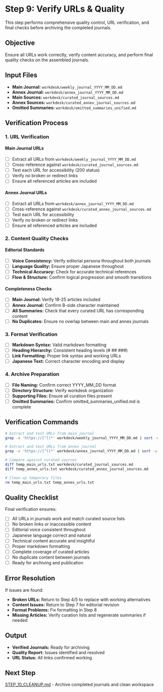 # Step 9: Verify URLs & Quality

This step performs comprehensive quality control, URL verification, and final checks before archiving the completed journals.

## Objective

Ensure all URLs work correctly, verify content accuracy, and perform final quality checks on the assembled journals.

## Input Files

- **Main Journal:** `workdesk/weekly_journal_YYYY_MM_DD.md`
- **Annex Journal:** `workdesk/annex_journal_YYYY_MM_DD.md`
- **Main Sources:** `workdesk/curated_journal_sources.md`
- **Annex Sources:** `workdesk/curated_annex_journal_sources.md`
- **Omitted Summaries:** `workdesk/omitted_summaries_unified.md`

## Verification Process

### 1. URL Verification

#### Main Journal URLs
- [ ] Extract all URLs from `workdesk/weekly_journal_YYYY_MM_DD.md`
- [ ] Cross-reference against `workdesk/curated_journal_sources.md`
- [ ] Test each URL for accessibility (200 status)
- [ ] Verify no broken or redirect links
- [ ] Ensure all referenced articles are included

#### Annex Journal URLs
- [ ] Extract all URLs from `workdesk/annex_journal_YYYY_MM_DD.md`
- [ ] Cross-reference against `workdesk/curated_annex_journal_sources.md`
- [ ] Test each URL for accessibility
- [ ] Verify no broken or redirect links
- [ ] Ensure all referenced articles are included

### 2. Content Quality Checks

#### Editorial Standards
- [ ] **Voice Consistency:** Verify editorial persona throughout both journals
- [ ] **Language Quality:** Ensure proper Japanese throughout
- [ ] **Technical Accuracy:** Check for accurate technical references
- [ ] **Flow & Structure:** Confirm logical progression and smooth transitions

#### Completeness Checks
- [ ] **Main Journal:** Verify 18-25 articles included
- [ ] **Annex Journal:** Confirm B-side character maintained
- [ ] **All Summaries:** Check that every curated URL has corresponding content
- [ ] **No Duplicates:** Ensure no overlap between main and annex journals

### 3. Format Verification

- [ ] **Markdown Syntax:** Valid markdown formatting
- [ ] **Heading Hierarchy:** Consistent heading levels (# ## ###)
- [ ] **Link Formatting:** Proper link syntax and working URLs
- [ ] **Japanese Text:** Correct character encoding and display

### 4. Archive Preparation

- [ ] **File Naming:** Confirm correct YYYY_MM_DD format
- [ ] **Directory Structure:** Verify workdesk organization
- [ ] **Supporting Files:** Ensure all curation files present
- [ ] **Omitted Summaries:** Confirm omitted_summaries_unified.md is complete

## Verification Commands

```bash
# Extract and test URLs from main journal
grep -o 'https://[^)]*' workdesk/weekly_journal_YYYY_MM_DD.md | sort -u > temp_main_urls.txt

# Extract and test URLs from annex journal  
grep -o 'https://[^)]*' workdesk/annex_journal_YYYY_MM_DD.md | sort -u > temp_annex_urls.txt

# Compare against curated sources
diff temp_main_urls.txt workdesk/curated_journal_sources.md
diff temp_annex_urls.txt workdesk/curated_annex_journal_sources.md

# Clean up temporary files
rm temp_main_urls.txt temp_annex_urls.txt
```

## Quality Checklist

Final verification ensures:

- [ ] All URLs in journals work and match curated source lists
- [ ] No broken links or inaccessible content
- [ ] Editorial voice consistent throughout
- [ ] Japanese language correct and natural
- [ ] Technical content accurate and insightful
- [ ] Proper markdown formatting
- [ ] Complete coverage of curated articles
- [ ] No duplicate content between journals
- [ ] Ready for archiving and publication

## Error Resolution

If issues are found:
- **Broken URLs:** Return to Step 4/5 to replace with working alternatives
- **Content Issues:** Return to Step 7 for editorial revision
- **Format Problems:** Fix formatting in Step 8
- **Missing Articles:** Verify curation lists and regenerate summaries if needed

## Output

- **Verified Journals:** Ready for archiving
- **Quality Report:** Issues identified and resolved
- **URL Status:** All links confirmed working

## Next Step

[STEP_10_CLEANUP.md](STEP_10_CLEANUP.md) - Archive completed journals and clean workspace